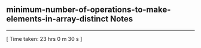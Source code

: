 <h2>minimum-number-of-operations-to-make-elements-in-array-distinct Notes</h2><hr>[ Time taken: 23 hrs 0 m 30 s ]